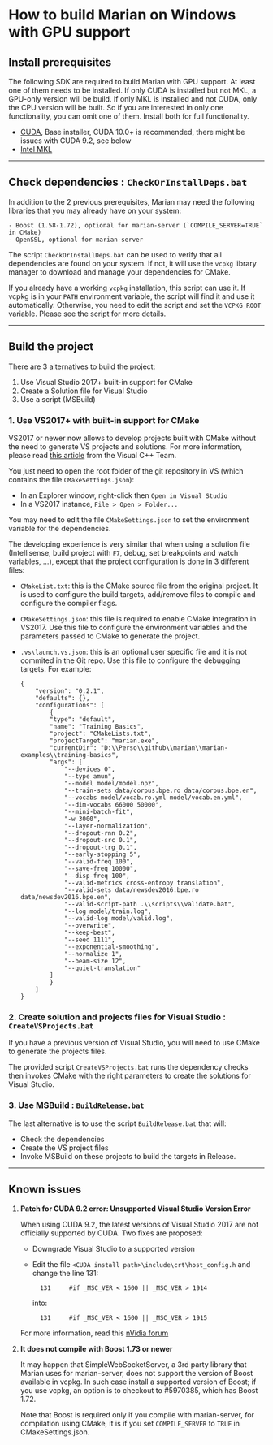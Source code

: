 # How to build Marian on Windows with GPU support


## Install prerequisites

The following SDK are required to build Marian with GPU support. At least one of them needs to be
installed. If only CUDA is installed but not MKL, a GPU-only version will be build. If only MKL is
installed and not CUDA, only the CPU version will be built. So if you are interested in only one
functionality, you can omit one of them. Install both for full functionality.

   - [CUDA](https://developer.nvidia.com/cuda-downloads?target_os=Windows&target_arch=x86_64&target_version=10&target_type=exelocal),
     Base installer, CUDA 10.0+ is recommended, there might be issues with CUDA 9.2, see below
   - [Intel MKL](https://software.intel.com/en-us/mkl)

---
## Check dependencies : `CheckOrInstallDeps.bat`

In addition to the 2 previous prerequisites, Marian may need the following libraries that you may
already have on your system:

    - Boost (1.58-1.72), optional for marian-server (`COMPILE_SERVER=TRUE` in CMake)
    - OpenSSL, optional for marian-server

The script `CheckOrInstallDeps.bat` can be used to verify that all dependencies are found on your
system. If not, it will use the `vcpkg` library manager to download and manage your dependencies for
CMake.

If you already have a working `vcpkg` installation, this script can use it.
If vcpkg is in your `PATH` environment variable, the script will find it and use it automatically.
Otherwise, you need to edit the script and set the `VCPKG_ROOT` variable.
Please see the script for more details.

---
## Build the project

There are 3 alternatives to build the project:
1. Use Visual Studio 2017+ built-in support for CMake
2. Create a Solution file for Visual Studio
3. Use a script (MSBuild)


### 1. Use VS2017+ with built-in support for CMake

VS2017 or newer now allows to develop projects built with CMake without the need to generate VS
projects and solutions. For more information, please read [this article](https://blogs.msdn.microsoft.com/vcblog/2016/10/05/cmake-support-in-visual-studio/)
from the Visual C++ Team.

You just need to open the root folder of the git repository in VS (which contains the file
`CMakeSettings.json`):

- In an Explorer window, right-click then `Open in Visual Studio`
- In a VS2017 instance, `File > Open > Folder...`

You may need to edit the file `CMakeSettings.json` to set the environment variable for the
dependencies.

The developing experience is very similar that when using a solution file (Intellisense, build
project with `F7`, debug, set breakpoints and watch variables, ...), except that the project
configuration is done in 3 different files:

   - `CMakeList.txt`: this is the CMake source file from the original project.
     It is used to configure the build targets, add/remove files to compile and configure the
     compiler flags.

   - `CMakeSettings.json`: this file is required to enable CMake integration in VS2017.
     Use this file to configure the environment variables and the parameters passed to CMake to
     generate the project.

   - `.vs\launch.vs.json`: this is an optional user specific file and it is not commited in the Git
     repo. Use this file to configure the debugging targets. For example:

         {
             "version": "0.2.1",
             "defaults": {},
             "configurations": [
                 {
                 "type": "default",
                 "name": "Training Basics",
                 "project": "CMakeLists.txt",
                 "projectTarget": "marian.exe",
                 "currentDir": "D:\\Perso\\github\\marian\\marian-examples\\training-basics",
                 "args": [
                     "--devices 0",
                     "--type amun",
                     "--model model/model.npz",
                     "--train-sets data/corpus.bpe.ro data/corpus.bpe.en",
                     "--vocabs model/vocab.ro.yml model/vocab.en.yml",
                     "--dim-vocabs 66000 50000",
                     "--mini-batch-fit",
                     "-w 3000",
                     "--layer-normalization",
                     "--dropout-rnn 0.2",
                     "--dropout-src 0.1",
                     "--dropout-trg 0.1",
                     "--early-stopping 5",
                     "--valid-freq 100",
                     "--save-freq 10000",
                     "--disp-freq 100",
                     "--valid-metrics cross-entropy translation",
                     "--valid-sets data/newsdev2016.bpe.ro data/newsdev2016.bpe.en",
                     "--valid-script-path .\\scripts\\validate.bat",
                     "--log model/train.log",
                     "--valid-log model/valid.log",
                     "--overwrite",
                     "--keep-best",
                     "--seed 1111",
                     "--exponential-smoothing",
                     "--normalize 1",
                     "--beam-size 12",
                     "--quiet-translation"
                 ]
                 }
             ]
         }


### 2. Create solution and projects files for Visual Studio : `CreateVSProjects.bat`

If you have a previous version of Visual Studio, you will need to use CMake to generate the projects
files.

The provided script `CreateVSProjects.bat` runs the dependency checks then invokes CMake with the
right parameters to create the solutions for Visual Studio.


### 3. Use MSBuild : `BuildRelease.bat`

The last alternative is to use the script `BuildRelease.bat` that will:
- Check the dependencies
- Create the VS project files
- Invoke MSBuild on these projects to build the targets in Release.

---
## Known issues

1. __Patch for CUDA 9.2 error: Unsupported Visual Studio Version Error__

    When using CUDA 9.2, the latest versions of Visual Studio 2017 are not officially supported by
    CUDA. Two fixes are proposed:
    - Downgrade Visual Studio to a supported version
    - Edit the file `<CUDA install path>\include\crt\host_config.h` and change the line 131:

            131     #if _MSC_VER < 1600 || _MSC_VER > 1914

        into:

            131     #if _MSC_VER < 1600 || _MSC_VER > 1915

    For more information, read this [nVidia forum](https://devtalk.nvidia.com/default/topic/1022648/cuda-setup-and-installation/cuda-9-unsupported-visual-studio-version-error/4)

2. __It does not compile with Boost 1.73 or newer__

    It may happen that SimpleWebSocketServer, a 3rd party library that Marian uses for
    marian-server, does not support the version of Boost available in vcpkg. In such case install a
    supported version of Boost; if you use vcpkg, an option is to checkout to #5970385, which has
    Boost 1.72.

    Note that Boost is required only if you compile with marian-server, for compilation using CMake,
    it is if you set `COMPILE_SERVER` to `TRUE` in CMakeSettings.json.
